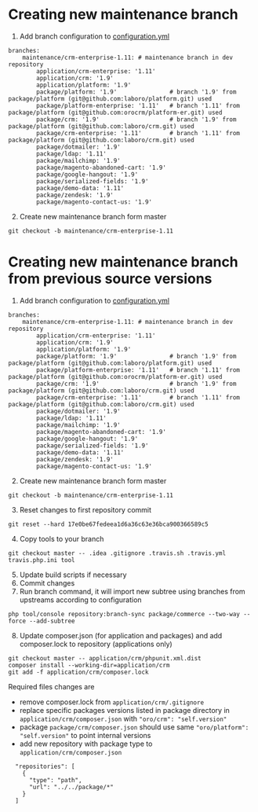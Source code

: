 # Creating new maintenance branch

1. Add branch configuration to [configuration.yml](./tool/src/Oro/Cli/Command/Repository/configuration.yml)
```
branches:
    maintenance/crm-enterprise-1.11: # maintenance branch in dev repository
        application/crm-enterprise: '1.11'
        application/crm: '1.9'
        application/platform: '1.9'
        package/platform: '1.9'               # branch '1.9' from package/platform (git@github.com:laboro/platform.git) used
        package/platform-enterprise: '1.11'   # branch '1.11' from package/platform (git@github.com:orocrm/platform-er.git) used
        package/crm: '1.9'                    # branch '1.9' from package/platform (git@github.com:laboro/crm.git) used
        package/crm-enterprise: '1.11'        # branch '1.11' from package/platform (git@github.com:laboro/crm.git) used
        package/dotmailer: '1.9'
        package/ldap: '1.11'
        package/mailchimp: '1.9'
        package/magento-abandoned-cart: '1.9'
        package/google-hangout: '1.9'
        package/serialized-fields: '1.9'
        package/demo-data: '1.11'
        package/zendesk: '1.9'
        package/magento-contact-us: '1.9'
```

2. Create new maintenance branch form master
```
git checkout -b maintenance/crm-enterprise-1.11
```

# Creating new maintenance branch from previous source versions
1. Add branch configuration to [configuration.yml](./tool/src/Oro/Cli/Command/Repository/configuration.yml)
```
branches:
    maintenance/crm-enterprise-1.11: # maintenance branch in dev repository
        application/crm-enterprise: '1.11'
        application/crm: '1.9'
        application/platform: '1.9'
        package/platform: '1.9'               # branch '1.9' from package/platform (git@github.com:laboro/platform.git) used
        package/platform-enterprise: '1.11'   # branch '1.11' from package/platform (git@github.com:orocrm/platform-er.git) used
        package/crm: '1.9'                    # branch '1.9' from package/platform (git@github.com:laboro/crm.git) used
        package/crm-enterprise: '1.11'        # branch '1.11' from package/platform (git@github.com:laboro/crm.git) used
        package/dotmailer: '1.9'
        package/ldap: '1.11'
        package/mailchimp: '1.9'
        package/magento-abandoned-cart: '1.9'
        package/google-hangout: '1.9'
        package/serialized-fields: '1.9'
        package/demo-data: '1.11'
        package/zendesk: '1.9'
        package/magento-contact-us: '1.9'
```

2. Create new maintenance branch form master
```
git checkout -b maintenance/crm-enterprise-1.11
```

3. Reset changes to first repository commit
```
git reset --hard 17e0be67fedeea1d6a36c63e36bca900366589c5
```

4. Copy tools to your branch
```
git checkout master -- .idea .gitignore .travis.sh .travis.yml travis.php.ini tool
```

5. Update build scripts if necessary
6. Commit changes
7. Run branch command, it will import new subtree using branches from upstreams according to configuration
```
php tool/console repository:branch-sync package/commerce --two-way --force --add-subtree
```

8. Update composer.json (for application and packages) and add composer.lock to repository (applications only)
```
git checkout master -- application/crm/phpunit.xml.dist
composer install --working-dir=application/crm
git add -f application/crm/composer.lock
```

Required files changes are
* remove composer.lock from `application/crm/.gitignore`
* replace specific packages versions listed in package directory in `application/crm/composer.json` with `"oro/crm": "self.version"`
* package `package/crm/composer.json` should use same `"oro/platform": "self.version"` to point internal versions
* add new repository with package type to `application/crm/composer.json`
```
  "repositories": [
    {
      "type": "path",
      "url": "../../package/*"
    }
  ]
```
